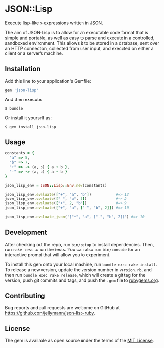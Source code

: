 # JSON::Lisp

Execute lisp-like s-expressions written in JSON.

The aim of JSON-Lisp is to allow for an executable code format that is simple and portable, as well as easy to parse and execute in a controlled, sandboxed environment. This allows it to be stored in a database, sent over an HTTP connection, collected from user input, and executed on either a client or a server's machine.

## Installation

Add this line to your application's Gemfile:

```ruby
gem 'json-lisp'
```

And then execute:

    $ bundle

Or install it yourself as:

    $ gem install json-lisp

## Usage

```ruby
constants = {
  "a" => 5,
  "b" => 7,
  "+" => -> (a, b) { a + b },
  "-" => -> (a, b) { a - b }
}

json_lisp_env = JSON::Lisp::Env.new(constants)

json_lisp_env.evaluate(["+", "a", "b"])           #=> 12
json_lisp_env.evaluate(["-", "a", 3])             #=> 2
json_lisp_env.evaluate(["+", 2, "b"])             #=> 9
json_lisp_env.evaluate(["+", "a", ["-", "b", 2]]) #=> 10

json_lisp_env.evaluate_json('["+", "a", ["-", "b", 2]]') #=> 10
```

## Development

After checking out the repo, run `bin/setup` to install dependencies. Then, run `rake test` to run the tests. You can also run `bin/console` for an interactive prompt that will allow you to experiment.

To install this gem onto your local machine, run `bundle exec rake install`. To release a new version, update the version number in `version.rb`, and then run `bundle exec rake release`, which will create a git tag for the version, push git commits and tags, and push the `.gem` file to [rubygems.org](https://rubygems.org).

## Contributing

Bug reports and pull requests are welcome on GitHub at https://github.com/jellymann/json-lisp-ruby.

## License

The gem is available as open source under the terms of the [MIT License](https://opensource.org/licenses/MIT).
